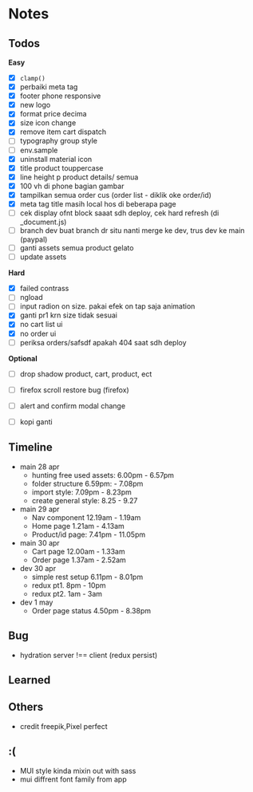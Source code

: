 # Notes

## Todos
**Easy**
- [x] `clamp()`
- [x] perbaiki meta tag
- [x] footer phone responsive
- [x] new logo
- [x] format price decima
- [x] size icon change
- [x] remove item cart dispatch
- [ ] typography group style
- [ ] env.sample
- [x] uninstall material icon
- [x] title product touppercase
- [x] line height p product details/ semua
- [x] 100 vh di phone bagian gambar
- [x] tampilkan semua order cus (order list - diklik oke order/id)
- [x] meta tag title masih local hos di beberapa page
- [ ] cek display ofnt block saaat sdh deploy, cek hard refresh (di _document.js)
- [ ] branch dev buat branch dr situ nanti merge ke dev, trus dev ke main (paypal)
- [ ] ganti assets semua product gelato
- [ ] update assets

**Hard**
- [x] failed contrass
- [ ] ngload
- [ ] input radion on size. pakai efek on tap saja animation
- [x] ganti pr1 krn size tidak sesuai
- [x] no cart list ui
- [x] no order ui
- [ ] periksa orders/safsdf apakah 404 saat sdh deploy

**Optional**
- [ ] drop shadow product, cart, product, ect
- [ ] firefox scroll restore bug (firefox)
- [ ] alert and confirm modal change
- [ ] kopi ganti


## Timeline
- main 28 apr
  - hunting free used assets: 6.00pm - 6.57pm
  - folder structure 6.59pm: - 7.08pm
  - import style: 7.09pm - 8.23pm
  - create general style: 8.25 - 9.27
- main 29 apr
  - Nav component 12.19am - 1.19am
  - Home page 1.21am - 4.13am
  - Product/id page: 7.41pm - 11.05pm
- main 30 apr
  - Cart page 12.00am - 1.33am
  - Order page 1.37am - 2.52am
- dev 30 apr
  - simple rest setup 6.11pm - 8.01pm
  - redux pt1. 8pm - 10pm
  - redux pt2. 1am - 3am
- dev 1 may
  - Order page status 4.50pm - 8.38pm

## Bug
- hydration server !== client (redux persist)

## Learned

## Others
- credit freepik,Pixel perfect

## :\(
- MUI style kinda mixin out with sass
- mui diffrent font family from app
